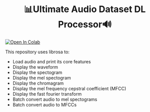 <h1 align="center">📊Ultimate Audio Dataset DL Processor🔊</h1>

<a href="https://colab.research.google.com/github/dilne/Ultimate-Audio-Dataset-DL-Processor/blob/main/Ultimate%20Audio%20Dataset%20DL%20Processor.ipynb" target="_blank">
  <img src="https://colab.research.google.com/assets/colab-badge.svg" alt="Open In Colab"/>
</a>

This repository uses librosa to:
- Load audio and print its core features
- Display the waveform
- Display the spectogram
- Display the mel spectogram
- Display the chromagram
- Display the mel frequency cepstral coefficient (MFCC)
- Display the fast fourier transform
- Batch convert audio to mel spectograms
- Batch convert audio to MFCCs
